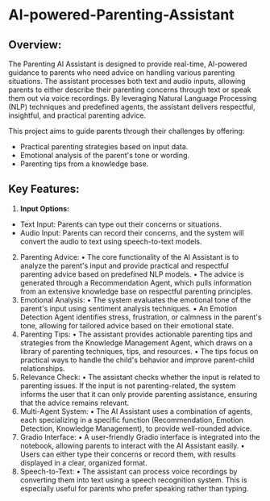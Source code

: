 # AI-powered-Parenting-Assistant

## Overview: 
The Parenting AI Assistant is designed to provide real-time, AI-powered guidance to parents who need advice on handling various parenting situations. The assistant processes both text and audio inputs, allowing parents to either describe their parenting concerns through text or speak them out via voice recordings. By leveraging Natural Language Processing (NLP) techniques and predefined agents, the assistant delivers respectful, insightful, and practical parenting advice.

This project aims to guide parents through their challenges by offering:
- Practical parenting strategies based on input data.
- Emotional analysis of the parent's tone or wording.
- Parenting tips from a knowledge base.

## Key Features:
1. 	**Input Options:**
- Text Input: Parents can type out their concerns or situations.
- Audio Input: Parents can record their concerns, and the system will convert the audio to text using speech-to-text models.
2.	Parenting Advice:
•	The core functionality of the AI Assistant is to analyze the parent's input and provide practical and respectful parenting advice based on predefined NLP models.
•	The advice is generated through a Recommendation Agent, which pulls information from an extensive knowledge base on respectful parenting principles.
3.	Emotional Analysis:
•	The system evaluates the emotional tone of the parent's input using sentiment analysis techniques.
•	An Emotion Detection Agent identifies stress, frustration, or calmness in the parent's tone, allowing for tailored advice based on their emotional state.
4.	Parenting Tips:
•	The assistant provides actionable parenting tips and strategies from the Knowledge Management Agent, which draws on a library of parenting techniques, tips, and resources.
•	The tips focus on practical ways to handle the child's behavior and improve parent-child relationships.
5.	Relevance Check:
•	The assistant checks whether the input is related to parenting issues. If the input is not parenting-related, the system informs the user that it can only provide parenting assistance, ensuring that the advice remains relevant.
6.	Multi-Agent System:
•	The AI Assistant uses a combination of agents, each specializing in a specific function (Recommendation, Emotion Detection, Knowledge Management), to provide well-rounded advice.
7.	Gradio Interface:
•	A user-friendly Gradio interface is integrated into the notebook, allowing parents to interact with the AI Assistant easily.
•	Users can either type their concerns or record them, with results displayed in a clear, organized format.
8.	Speech-to-Text:
•	The assistant can process voice recordings by converting them into text using a speech recognition system. This is especially useful for parents who prefer speaking rather than typing.


